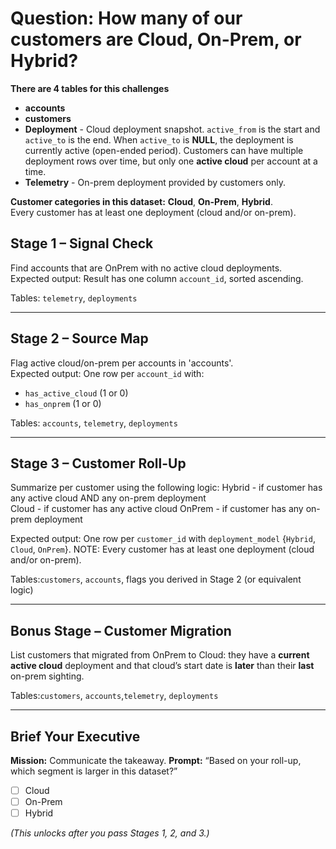 # Question: How many of our customers are Cloud, On-Prem, or Hybrid?

**There are 4 tables for this challenges**
- **accounts**
- **customers**  
- **Deployment** - Cloud deployment snapshot. `active_from` is the start and `active_to` is the end. When `active_to` is **NULL**, the deployment is currently active (open-ended period). Customers can have multiple deployment rows over time, but only one **active cloud** per account at a time.
- **Telemetry** - On-prem deployment provided by customers only.

**Customer categories in this dataset:** **Cloud**, **On-Prem**, **Hybrid**.  
Every customer has at least one deployment (cloud and/or on-prem).

## Stage 1 – Signal Check
Find accounts that are OnPrem with no active cloud deployments.  
Expected output: Result has one column `account_id`, sorted ascending.  

Tables: `telemetry`, `deployments`  

---

## Stage 2 – Source Map
Flag active cloud/on-prem per accounts in 'accounts'.  
Expected output: One row per `account_id` with:
- `has_active_cloud` (1 or 0)
- `has_onprem` (1 or 0)

Tables: `accounts`, `telemetry`, `deployments`  

---

## Stage 3 – Customer Roll-Up
Summarize per customer using the following logic: 
Hybrid - if customer has any active cloud AND any on-prem deployment  
Cloud - if customer has any active cloud
OnPrem - if customer has any on-prem deployment

Expected output:  One row per `customer_id` with `deployment_model` {`Hybrid`, `Cloud`, `OnPrem`}.
NOTE: Every customer has at least one deployment (cloud and/or on-prem).

Tables:`customers`, `accounts`, flags you derived in Stage 2 (or equivalent logic)

---

## Bonus Stage – Customer Migration
List customers that migrated from OnPrem to Cloud: they have a **current active cloud** deployment and that cloud’s start date is **later** than their **last** on-prem sighting.  

Tables:`customers`, `accounts`,`telemetry`, `deployments`  

---

## Brief Your Executive
**Mission:** Communicate the takeaway.
**Prompt:** “Based on your roll-up, which segment is larger in this dataset?”
- ☐ Cloud
- ☐ On-Prem
- ☐ Hybrid

*(This unlocks after you pass Stages 1, 2, and 3.)*
